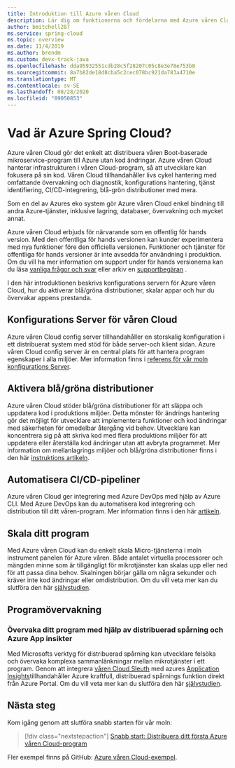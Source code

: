 ```yaml
---
title: Introduktion till Azure våren Cloud
description: Lär dig om funktionerna och fördelarna med Azure våren Cloud för att distribuera och hantera Java våren-program i Azure.
author: bmitchell287
ms.service: spring-cloud
ms.topic: overview
ms.date: 11/4/2019
ms.author: brendm
ms.custom: devx-track-java
ms.openlocfilehash: dda95932551cdb28c5f28207c05c8e3e78e753b8
ms.sourcegitcommit: 8a7b82de18d8cba5c2cec078bc921da783a4710e
ms.translationtype: MT
ms.contentlocale: sv-SE
ms.lasthandoff: 08/28/2020
ms.locfileid: "89050853"
---
```

# <a name="what-is-azure-spring-cloud"></a>Vad är Azure Spring Cloud?

Azure våren Cloud gör det enkelt att distribuera våren Boot-baserade mikroservice-program till Azure utan kod ändringar.  Azure våren Cloud hanterar infrastrukturen i våren Cloud-program, så att utvecklare kan fokusera på sin kod.  Våren Cloud tillhandahåller livs cykel hantering med omfattande övervakning och diagnostik, konfigurations hantering, tjänst identifiering, CI/CD-integrering, blå-grön distributioner med mera.

Som en del av Azures eko system gör Azure våren Cloud enkel bindning till andra Azure-tjänster, inklusive lagring, databaser, övervakning och mycket annat.

Azure våren Cloud erbjuds för närvarande som en offentlig för hands version. Med den offentliga för hands versionen kan kunder experimentera med nya funktioner före den officiella versionen.  Funktioner och tjänster för offentliga för hands versioner är inte avsedda för användning i produktion.  Om du vill ha mer information om support under för hands versionerna kan du läsa [vanliga frågor och svar](https://azure.microsoft.com/support/faq/) eller arkiv en [supportbegäran](https://docs.microsoft.com/azure/azure-portal/supportability/how-to-create-azure-support-request) .

I den här introduktionen beskrivs konfigurations servern för Azure våren Cloud, hur du aktiverar blå/gröna distributioner, skalar appar och hur du övervakar appens prestanda.

## <a name="spring-cloud-config-server"></a>Konfigurations Server för våren Cloud

Azure våren Cloud config server tillhandahåller en storskalig konfiguration i ett distribuerat system med stöd för både server-och klient sidan.  Azure våren Cloud config server är en central plats för att hantera program egenskaper i alla miljöer. Mer information finns i [referens för vår moln konfigurations Server](https://spring.io/projects/spring-cloud-config.md). 

## <a name="enable-bluegreen-deployments"></a>Aktivera blå/gröna distributioner

Azure våren Cloud stöder blå/gröna distributioner för att släppa och uppdatera kod i produktions miljöer.  Detta mönster för ändrings hantering gör det möjligt för utvecklare att implementera funktioner och kod ändringar med säkerheten för omedelbar återgång vid behov.  Utvecklare kan koncentrera sig på att skriva kod med flera produktions miljöer för att uppdatera eller återställa kod ändringar utan att avbryta programmet.  Mer information om mellanlagrings miljöer och blå/gröna distributioner finns i den här [instruktions artikeln](spring-cloud-howto-staging-environment.md).

## <a name="automate-cicd-pipelines"></a>Automatisera CI/CD-pipeliner

Azure våren Cloud ger integrering med Azure DevOps med hjälp av Azure CLI.  Med Azure DevOps kan du automatisera kod integrering och distribution till ditt våren-program.  Mer information finns i den här [artikeln](spring-cloud-howto-cicd.md).

## <a name="scale-your-application"></a>Skala ditt program

Med Azure våren Cloud kan du enkelt skala Micro-tjänsterna i moln instrument panelen för Azure våren.  Både antalet virtuella processorer och mängden minne som är tillgängligt för mikrotjänster kan skalas upp eller ned för att passa dina behov.  Skalningen börjar gälla om några sekunder och kräver inte kod ändringar eller omdistribution.  Om du vill veta mer kan du slutföra den här [självstudien](spring-cloud-tutorial-scale-manual.md).

## <a name="application-monitoring"></a>Programövervakning

### <a name="monitor-your-application-using-distributed-tracing-and-azure-app-insights"></a>Övervaka ditt program med hjälp av distribuerad spårning och Azure App insikter

Med Microsofts verktyg för distribuerad spårning kan utvecklare felsöka och övervaka komplexa sammanlänkningar mellan mikrotjänster i ett program.  Genom att integrera [våren Cloud Sleuth](https://spring.io/projects/spring-cloud-sleuth) med azures [Application Insights](../azure-monitor/insights/insights-overview.md)tillhandahåller Azure kraftfull, distribuerad spårnings funktion direkt från Azure Portal.  Om du vill veta mer kan du slutföra den här [självstudien](spring-cloud-tutorial-distributed-tracing.md).

## <a name="next-steps"></a>Nästa steg
Kom igång genom att slutföra snabb starten för vår moln:
> [!div class="nextstepaction"]
> [Snabb start: Distribuera ditt första Azure våren Cloud-program](spring-cloud-quickstart.md)

Fler exempel finns på GitHub: [Azure våren Cloud-exempel](https://github.com/Azure-Samples/Azure-Spring-Cloud-Samples/tree/master/service-binding-cosmosdb-sql).
